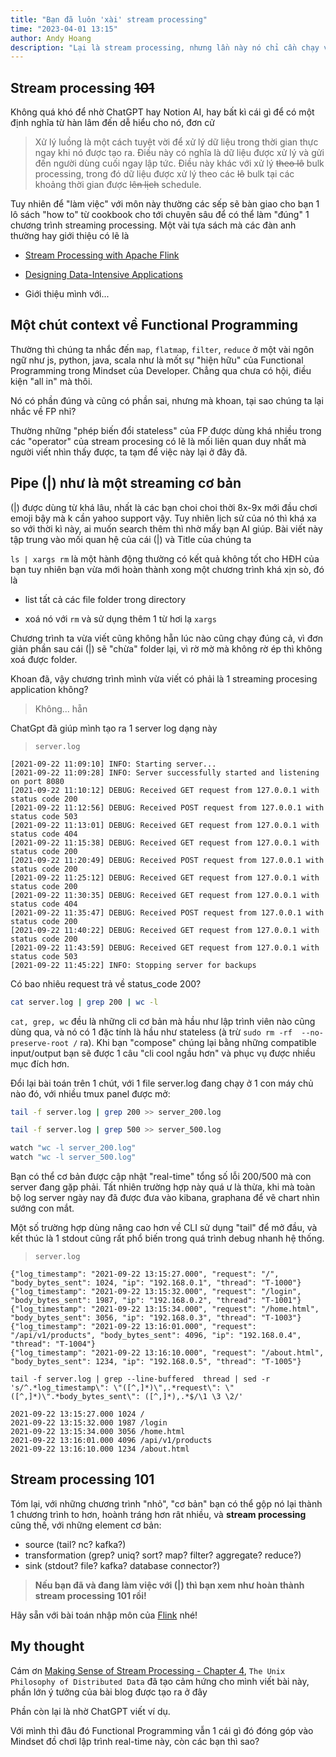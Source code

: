 ```yaml
---
title: "Bạn đã luôn 'xài' stream processing"
time: "2023-04-01 13:15"
author: Andy Hoang
description: "Lại là stream processing, nhưng lần này nó chỉ cần chạy vài cli cơ bản.."
---
```


## Stream processing ~~101~~

Không quá khó để nhờ ChatGPT hay Notion AI, hay bất kì cái gì để có một định nghĩa từ hàn lâm đến dễ hiểu cho nó, đơn cử

> Xử lý luồng là một cách tuyệt vời để xử lý dữ liệu trong thời gian thực ngay khi nó được tạo ra. Điều này có nghĩa là dữ liệu được xử lý và gửi đến người dùng cuối ngay lập tức. Điều này khác với xử lý ~~theo lô~~ bulk processing, trong đó dữ liệu được xử lý theo các ~~lô~~ bulk tại các khoảng thời gian được ~~lên lịch~~ schedule.

Tuy nhiên để "làm việc" với môn này thường các sếp sẽ bàn giao cho bạn 1 lô sách "how to" từ cookbook cho tới chuyên sâu để có thể làm "đúng" 1 chương trình streaming processing.
Một vài tựa sách mà các đàn anh thường hay giới thiệu có lẽ là

* [Stream Processing with Apache Flink](https://www.oreilly.com/library/view/stream-processing-with/9781491974285/)

* [Designing Data-Intensive Applications](https://www.oreilly.com/library/view/designing-data-intensive-applications/9781491903063/)

* Giới thiệu mình với...

## Một chút context về Functional Programming

Thường thì chúng ta nhắc đến `map`, `flatmap`, `filter`, `reduce` ở một vài ngôn ngữ như js, python, java, scala như là mốt sự "hiện hữu" của Functional Programming trong Mindset của Developer. Chẳng qua chưa có hội, điều kiện "all in" mà thôi.

Nó có phần đúng và cũng có phần sai, nhưng mà khoan, tại sao chúng ta lại nhắc về FP nhỉ?

Thường những "phép biến đổi stateless" của FP được dùng khá nhiều trong các "operator" của stream procesing có lẽ là mối liên quan duy nhất mà người viết nhìn thấy được, ta tạm để việc này lại ở đây đã.

## Pipe (|) như là một streaming cơ bản

(|) được dùng từ khá lâu, nhất là các bạn choi choi thời 8x-9x mới đầu chơi emoji bậy mà k cần yahoo support vậy. Tuy nhiên lịch sử của nó thì khá xa so với thời kì này, ai muốn search thêm thì nhờ mấy bạn AI giúp. Bài viết này tập trung vào mối quan hệ của cái (|) và Title của chúng ta

`ls | xargs rm` là một hành động thường có kết quả không tốt cho HĐH của bạn tuy nhiên bạn vừa mới hoàn thành xong một chương trình khá xịn sò, đó là

* list tất cả các file folder trong directory

* xoá nó với `rm` và sử dụng thêm 1 từ hơi lạ `xargs`

Chương trình ta vừa viết cũng không hẵn lúc nào cũng chạy đúng cả, vì đơn giản phần sau cái (|) sẽ "chừa" folder lại, vì rờ mờ mà không rờ ép thì không xoá được folder.

Khoan đã, vậy chương trình mình vừa viết có phải là 1 streaming procesing application không?
> Không... hẵn


ChatGpt đã giúp mình tạo ra 1 server log dạng này

>`server.log`
```
[2021-09-22 11:09:10] INFO: Starting server...
[2021-09-22 11:09:28] INFO: Server successfully started and listening on port 8080
[2021-09-22 11:10:12] DEBUG: Received GET request from 127.0.0.1 with status code 200
[2021-09-22 11:12:56] DEBUG: Received POST request from 127.0.0.1 with status code 503
[2021-09-22 11:13:01] DEBUG: Received GET request from 127.0.0.1 with status code 404
[2021-09-22 11:15:38] DEBUG: Received GET request from 127.0.0.1 with status code 200
[2021-09-22 11:20:49] DEBUG: Received POST request from 127.0.0.1 with status code 200
[2021-09-22 11:25:12] DEBUG: Received GET request from 127.0.0.1 with status code 200
[2021-09-22 11:30:35] DEBUG: Received GET request from 127.0.0.1 with status code 404
[2021-09-22 11:35:47] DEBUG: Received POST request from 127.0.0.1 with status code 200
[2021-09-22 11:40:22] DEBUG: Received GET request from 127.0.0.1 with status code 200
[2021-09-22 11:43:59] DEBUG: Received GET request from 127.0.0.1 with status code 503
[2021-09-22 11:45:22] INFO: Stopping server for backups
```

Có bao nhiêu request trả về status_code 200?
```bash
cat server.log | grep 200 | wc -l
```

`cat, grep, wc` đều là những cli cơ bản mà hầu như lập trình viên nào cũng dùng qua, và nó có 1 đặc tính là hầu như stateless (à trừ `sudo rm -rf  --no-preserve-root /` ra). Khi bạn "compose" chúng lại bằng những compatible input/output bạn sẽ được 1 câu "cli cool ngầu hơn" và phục vụ được nhiều mục đích hơn.

Đổi lại bài toán trên 1 chút, với 1 file server.log đang chạy  ở 1 con máy chủ nào đó, với nhiều tmux panel được mở:

```bash
tail -f server.log | grep 200 >> server_200.log

tail -f server.log | grep 500 >> server_500.log

watch "wc -l server_200.log"
watch "wc -l server_500.log"

```
Bạn có thể cơ bản được cập nhật "real-time" tổng số lỗi 200/500 mà con server đang gặp phải. Tất nhiên trường hợp này quá ư là thừa, khi mà toàn bộ log server ngày nay đã được đưa vào kibana, graphana để vẽ chart nhìn sướng con mắt.

Một số trường hợp dùng nâng cao hơn về CLI sử dụng "tail" để mở đầu, và kết thúc là 1 stdout cũng rất phổ biến trong quá trình debug nhanh hệ thống.


>`server.log`
```
{"log_timestamp": "2021-09-22 13:15:27.000", "request": "/", "body_bytes_sent": 1024, "ip": "192.168.0.1", "thread": "T-1000"}
{"log_timestamp": "2021-09-22 13:15:32.000", "request": "/login", "body_bytes_sent": 1987, "ip": "192.168.0.2", "thread": "T-1001"}
{"log_timestamp": "2021-09-22 13:15:34.000", "request": "/home.html", "body_bytes_sent": 3056, "ip": "192.168.0.3", "thread": "T-1003"}
{"log_timestamp": "2021-09-22 13:16:01.000", "request": "/api/v1/products", "body_bytes_sent": 4096, "ip": "192.168.0.4", "thread": "T-1004"}
{"log_timestamp": "2021-09-22 13:16:10.000", "request": "/about.html", "body_bytes_sent": 1234, "ip": "192.168.0.5", "thread": "T-1005"}
```

```
tail -f server.log | grep --line-buffered  thread | sed -r 's/^.*log_timestamp\": \"([^,]*)\",.*request\": \"([^,]*)\".*body_bytes_sent\": ([^,]*),.*$/\1 \3 \2/'
```

```
2021-09-22 13:15:27.000 1024 /
2021-09-22 13:15:32.000 1987 /login
2021-09-22 13:15:34.000 3056 /home.html
2021-09-22 13:16:01.000 4096 /api/v1/products
2021-09-22 13:16:10.000 1234 /about.html
```

## Stream processing 101

Tóm lại, với những chương trình "nhỏ", "cơ bản" bạn có thể gộp nó lại thành 1 chương trình to hơn, hoành tráng hơn rât nhiều, và **stream processing** cũng thế, với những element cơ bản:

* source (tail? nc? kafka?)
* transformation (grep? uniq? sort? map? filter? aggregate? reduce?)
* sink (stdout? file? kafka? database connector?)

> **Nếu bạn đã và đang làm việc với (|) thì bạn xem như hoàn thành stream processing 101 rồi!**

Hãy sẵn với bài toán nhập môn của [Flink](https://nightlies.apache.org/flink/flink-docs-release-1.17/docs/dev/datastream/overview/#anatomy-of-a-flink-program) nhé!

## My thought

Cám ơn [Making Sense of Stream Processing - Chapter 4](https://www.oreilly.com/library/view/making-sense-of/9781492042563/), `The Unix Philosophy of Distributed Data` đã tạo cảm hứng cho mình viết bài này, phần lớn ý tưởng của bài blog được tạo ra ở đây

Phần còn lại là nhờ ChatGPT viết ví dụ.

Với mình thì đâu đó Functional Programming vẫn 1 cái gì đó đóng góp vào Mindset đồ chơi lập trình real-time này, còn các bạn thì sao?
